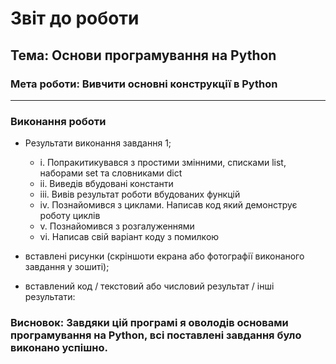 # Звіт до роботи
## Тема: Основи програмування на Python
### Мета роботи: Вивчити основні конструкції в Python
---
### Виконання роботи
- Результати виконання завдання 1;
    - i. Попракитикувався з простими змінними, списками list, наборами set та словниками dict
    - ii. Виведів вбудовані константи
    - iii. Вивів результат роботи вбудованих функцій
    - iv. Познайомився з циклами. Написав код який демонструє роботу циклів
    - v. Познайомився з розгалуженнями
    - vi. Написав свій варіант коду з помилкою
- вставлені рисунки (скріншоти екрана або фотографії виконаного завдання у зошиті);

- вставлений код / текстовий або числовий результат / інші результати:



### Висновок: Завдяки цій програмі я оволодів основами програмування на Python, всі поставлені завдання було виконано успішно.